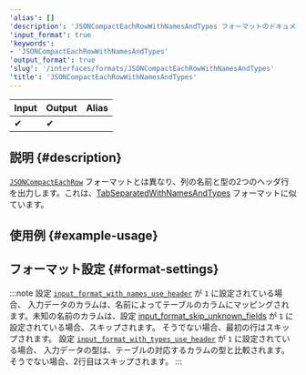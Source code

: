 ```yaml
---
'alias': []
'description': 'JSONCompactEachRowWithNamesAndTypes フォーマットのドキュメント'
'input_format': true
'keywords':
- 'JSONCompactEachRowWithNamesAndTypes'
'output_format': true
'slug': '/interfaces/formats/JSONCompactEachRowWithNamesAndTypes'
'title': 'JSONCompactEachRowWithNamesAndTypes'
---
```




| Input | Output | Alias |
|-------|--------|-------|
| ✔     | ✔      |       |

## 説明 {#description}

[`JSONCompactEachRow`](./JSONCompactEachRow.md) フォーマットとは異なり、列の名前と型の2つのヘッダ行を出力します。これは、[TabSeparatedWithNamesAndTypes](../TabSeparated/TabSeparatedWithNamesAndTypes.md) フォーマットに似ています。

## 使用例 {#example-usage}

## フォーマット設定 {#format-settings}

:::note
設定 [`input_format_with_names_use_header`](/operations/settings/settings-formats.md/#input_format_with_names_use_header) が `1` に設定されている場合、
入力データのカラムは、名前によってテーブルのカラムにマッピングされます。未知の名前のカラムは、設定 [input_format_skip_unknown_fields](/operations/settings/settings-formats.md/#input_format_skip_unknown_fields) が `1` に設定されている場合、スキップされます。
そうでない場合、最初の行はスキップされます。
設定 [`input_format_with_types_use_header`](/operations/settings/settings-formats.md/#input_format_with_types_use_header) が `1` に設定されている場合、
入力データの型は、テーブルの対応するカラムの型と比較されます。そうでない場合、2行目はスキップされます。
:::
